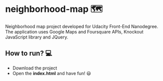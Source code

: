# neighborhood-map  🗺
Neighborhood map project developed for Udacity Front-End Nanodegree.
The application uses Google Maps and Foursquare APIs, Knockout JavaScript library and JQuery.

## How to run? 💻
- Download the project
- Open the **index.html** and have fun! 😃

 
